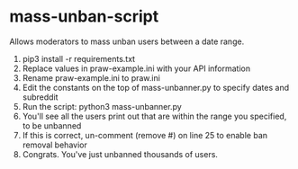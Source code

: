 # mass-unban-script

Allows moderators to mass unban users between a date range.

1. pip3 install -r requirements.txt
2. Replace values in praw-example.ini with your API information
3. Rename praw-example.ini to praw.ini
4. Edit the constants on the top of mass-unbanner.py to specify dates and subreddit
5. Run the script: python3 mass-unbanner.py
6. You'll see all the users print out that are within the range you specified, to be unbanned
7. If this is correct, un-comment (remove #) on line 25 to enable ban removal behavior
8. Congrats. You've just unbanned thousands of users.
